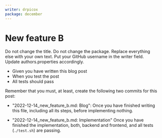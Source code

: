 ```yaml
---
writer: drpicox
package: december
---
```

# New feature B

Do not change the title.
Do not change the package.
Replace everything else with your own text.
Put your GitHub username in the writer field.
Update authors.properties accordingly.

 * Given you have written this blog post
 * When you test the post
 * All tests should pass

Remember that you must, at least, create the following two commits for this post:

- "2022-12-14_new_feature_b.md: Blog":
  Once you have finished writing this file, 
  including all its steps, 
  before implementing nothing.

- "2022-12-14_new_feature_b.md: Implementation"
  Once you have finished the implementation,
  both, backend and frontend,
  and all tests (`./test.sh`) are passing.
